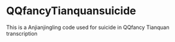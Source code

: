 # QQfancyTianquansuicide
This is a Anjianjingling code used for suicide in QQfancy Tianquan transcription
